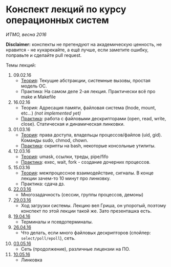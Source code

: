# Конспект лекций по курсу операционных систем

*ИТМО, весна 2016*

**Disclaimer:** конспекты не претендуют на академическую ценность, не нравится - не кукарекайте, а ещё лучше, если заметите ошибку, поправьте и сделайте pull request.

Темы лекций:

1. 09.02.16
    * [Теория](lectures/lecture0.md): Текущие абстракции, системные вызовы, простая модель ОС.
    * Практика: На самом деле 2-ая лекция. Практически всё про make и Makefile
2. 16.02.16
    * Теория: Адресация памяти, файловая система (Inode, mount, etc...) *(not implemented yet)*
    * [Практика](practices/practice1/practice1.md): работа с файловыми дескрипторами (open, read, write, close). Статическая и динамическая линковки.
3. 01.03.16
    * [Теория](lectures/lecture2.md): права доступа, владельцы процессов/файлов (uid, gid). Команды sudo, chmod, chown.
    * [Практика](practices/practice2/practice2.md): скрипты на bash, некоторые консольные утилиты.
4. 12.03.16
    * [Теория](lectures/lecture3.md): umask, ссылки, треды, pipe/fifo
    * [Практика](practices/practice3/practice3.md): exec, wait, fork - создание дочерних процессов.
5. 15.03.16
    * [Теория](lectures/lecture4.md): межпроцессное взаимодействие, сигналы. В конце лекции зачем-то 10 минут про линковку.
    * Практика: сдача дз.
6. [22.03.16](lectures/lecture5.md)
    * Многозадачность (сессии, группы процессов, демоны)
7. [29.03.16](lectures/OS-Init.pdf)
    * Ход загрузки системы. Лекцию вел Гриша, он упоротый, поэтому конспект по этой лекции такой же. Зато презенташка есть.
8. [19.04.16](lectures/lecture7.md)
    * Терминалы и псевдотерминалы.
9. [26.04.16](lectures/lecture8.md)
    * Что делать, если много файловых дескрипторов (спойлер: `select/poll/epoll`), сеть.
10. [03.05.16](lectures/lecture9.md)
    * Сеть (продолжение), различные лицензии на ПО.
11. [10.05.16](lectures/lecture10.md)
    * Линковка
